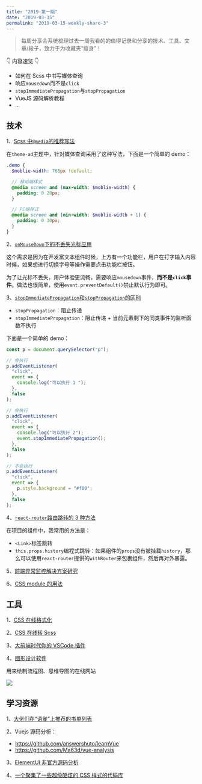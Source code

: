 ```yaml
---
title: "2019·第一期"
date: "2019-03-15"
permalink: "2019-03-15-weekly-share-3"
---
```


> 每周分享会系统梳理过去一周我看的的值得记录和分享的技术、工具、文章/段子，致力于为收藏夹“瘦身”！

👇 内容速览 👇

- 如何在 Scss 中书写媒体查询
- 响应`mousedown`而不是`click`
- `stopImmediatePropagation`与`stopPropagation`
- VueJS 源码解析教程
- ...

## 技术

1、[Scss 中`@media`的推荐写法](https://www.w3cplus.com/preprocessor/sass-for-web-designers-chapter-4.html)

在`theme-ad`主题中，针对媒体查询采用了这种写法，下面是一个简单的 demo：

```scss
.demo {
  $moblie-width: 768px !default;

  // 移动端样式
  @media screen and (max-width: $moblie-width) {
    padding: 0 20px;
  }

  // PC端样式
  @media screen and (min-width: $moblie-width + 1) {
    padding: 0 30px;
  }
}
```

2、[`onMouseDown`下的不丢失光标应用](http://jsfiddle.net/skram/3MTQK/4/)

这个需求是因为在开发富文本组件时候，上方有一个功能栏，用户在打字输入内容时候，如果想进行切换字号等操作需要点击功能栏按钮。

为了让光标不丢失，用户体验更流畅，需要响应`mousedown`事件，**而不是`click`事件**。做法也很简单，使用`event.preventDefault()`禁止默认行为即可。

3、[`stopImmediatePropagation`和`stopPropagation`的区别](https://stackoverflow.com/questions/8735764/prevent-firing-focus-event-when-clicking-on-div)

- `stopPropagation`：阻止传递
- `stopImmediatePropagation`：阻止传递 + 当前元素剩下的同类事件的监听函数不执行

下面是一个简单的 demo：

```javascript
const p = document.querySelector("p");

// 会执行
p.addEventListener(
  "click",
  event => {
    console.log("可以执行 1 ");
  },
  false
);

// 会执行
p.addEventListener(
  "click",
  event => {
    console.log("可以执行 2");
    event.stopImmediatePropagation();
  },
  false
);

// 不会执行
p.addEventListener(
  "click",
  event => {
    p.style.background = "#f00";
  },
  false
);
```

4、[`react-router`路由跳转的 3 种方法](https://segmentfault.com/a/1190000013912862)

在项目的组件中，我常用的方法是：

- `<Link>`标签跳转
- `this.props.history`编程式跳转：如果组件的`props`没有被挂载`history`，那么可以使用`react-router`提供的`withRouter`来包裹组件，然后再对外暴露。

5、[前端异常监控解决方案研究](https://cdc.tencent.com/2018/09/13/frontend-exception-monitor-research/)

6、[CSS module 的用法](http://www.ruanyifeng.com/blog/2016/06/css_modules.html)

## 工具

1、[CSS 在线格式化](http://tool.oschina.net/codeformat/css)

2、[CSS 在线转 Scss](http://code.z01.com/sass/css2sass.html)

3、[大前端时代你的 VSCode 插件](https://zhuanlan.zhihu.com/p/54067071)

4、[图形设计软件](https://www.edrawsoft.cn/)

用来绘制流程图、思维导图的在线网站

![](https://static.godbmw.com/images/每周分享/003/1.png)

## 学习资源

1、[大佬们在“语雀”上推荐的书单列表](https://www.yuque.com/book-academy/2018)

2、Vuejs 源码分析：

- https://github.com/answershuto/learnVue
- https://github.com/Ma63d/vue-analysis

3、[ElementUI 非官方源码分析](https://www.jianshu.com/c/c71f9c127c71)

4、[一个聚集了一些超级酷炫的 CSS 样式的代码库](https://github.com/cssanimation/css-animation-101)
